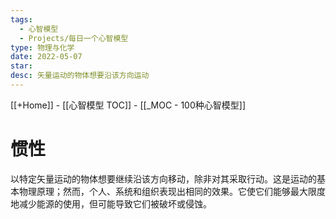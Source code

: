 ```yaml
---
tags:
  - 心智模型
  - Projects/每日一个心智模型
type: 物理与化学
date: 2022-05-07
star: 
desc: 矢量运动的物体想要沿该方向运动
---
```

[[+Home]] - [[心智模型 TOC]] - [[_MOC - 100种心智模型]]


# 惯性

以特定矢量运动的物体想要继续沿该方向移动，除非对其采取行动。这是运动的基本物理原理；然而，个人、系统和组织表现出相同的效果。它使它们能够最大限度地减少能源的使用，但可能导致它们被破坏或侵蚀。